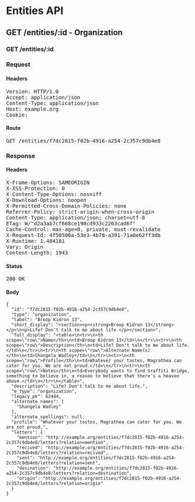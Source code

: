 # Entities API



## GET /entities/:id - Organization

### GET /entities/:id
### Request

#### Headers

<pre>Version: HTTP/1.0
Accept: application/json
Content-Type: application/json
Host: example.org
Cookie: </pre>

#### Route

<pre>GET /entities/f7dc2815-f02b-4916-a254-2c357c9db4e8</pre>

### Response

#### Headers

<pre>X-Frame-Options: SAMEORIGIN
X-XSS-Protection: 0
X-Content-Type-Options: nosniff
X-Download-Options: noopen
X-Permitted-Cross-Domain-Policies: none
Referrer-Policy: strict-origin-when-cross-origin
Content-Type: application/json; charset=utf-8
ETag: W/&quot;d2a3ab7cf668ce190cd933c2263cad6f&quot;
Cache-Control: max-age=0, private, must-revalidate
X-Request-Id: 4f50500a-53e3-4b78-a391-71a0e62ff3db
X-Runtime: 1.484181
Vary: Origin
Content-Length: 1943</pre>

#### Status

<pre>200 OK</pre>

#### Body

~~~
{
  "id": "f7dc2815-f02b-4916-a254-2c357c9db4e8",
  "type": "organization",
  "label": "Broop Kidron 13",
  "short_display": "<section><p><strong>Broop Kidron 13</strong></p>\n<p>Life? Don't talk to me about life.</p></section>",
  "full_display": "<table>\n<tr>\n<th scope=\"row\">Name</th>\n<td>Broop Kidron 13</td>\n</tr>\n<tr>\n<th scope=\"row\">Description</th>\n<td>Life? Don't talk to me about life.</td>\n</tr>\n<tr>\n<th scope=\"row\">Alternate Name(s)</th>\n<td>Shangela Wadley</td>\n</tr>\n<tr>\n<th scope=\"row\">Profile</th>\n<td>Whatever your tastes, Magrathea can cater for you. We are not proud.</td>\n</tr>\n<tr>\n<th scope=\"row\">Notes</th>\n<td>Everybody wants to find Graffiti Bridge, something to believe in, a reason to believe that there's a heaven above.</td>\n</tr>\n</table>",
  "description": "Life? Don't talk to me about life.",
  "e_type": "organization",
  "legacy_pk": 62444,
  "alternate_names": [
    "Shangela Wadley"
  ],
  "alternate_spellings": null,
  "profile": "Whatever your tastes, Magrathea can cater for you. We are not proud.",
  "letters": {
    "mention": "http://example.org/entities/f7dc2815-f02b-4916-a254-2c357c9db4e8/letters?relation=mention",
    "recived": "http://example.org/entities/f7dc2815-f02b-4916-a254-2c357c9db4e8/letters?relation=recived",
    "sent": "http://example.org/entities/f7dc2815-f02b-4916-a254-2c357c9db4e8/letters?relation=sent",
    "desination": "http://example.org/entities/f7dc2815-f02b-4916-a254-2c357c9db4e8/letters?relation=destination",
    "origin": "http://example.org/entities/f7dc2815-f02b-4916-a254-2c357c9db4e8/letters?relation=origin"
  }
}
~~~

